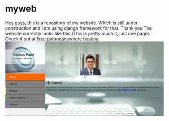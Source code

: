 # myweb
Hey guys, this is a repository of my website. Which is still under construction and I am using django framework for that. Thank you
The website currently looks like this.(This is pretty much it, just one page). Check it out at <a href="http://kpatel51.pythonanywhere.com/" targert="_blank"> Free pythonanywhere hosting </a>
![ScreenShot](https://github.com/kishanp1/myweb/blob/master/screenshot.PNG)
